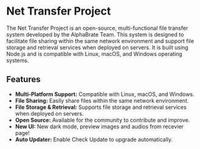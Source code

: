 # Net Transfer Project

The Net Transfer Project is an open-source, multi-functional file transfer system developed by the AlphaBrate Team. This system is designed to facilitate file sharing within the same network environment and support file storage and retrieval services when deployed on servers. It is built using Node.js and is compatible with Linux, macOS, and Windows operating systems.

## Features

- **Multi-Platform Support:** Compatible with Linux, macOS, and Windows.
- **File Sharing:** Easily share files within the same network environment.
- **File Storage & Retrieval:** Supports file storage and retrieval services when deployed on servers.
- **Open Source:** Available for the community to contribute and improve.
- **New UI:** New dark mode, preview images and audios from recevier page!
- **Auto Updater:** Enable Check Update to upgrade automatically.
